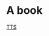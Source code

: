 # A book
[TTS](http://citeseerx.ist.psu.edu/viewdoc/download?doi=10.1.1.118.5905&rep=rep1&type=pdf)
